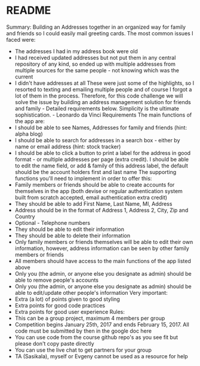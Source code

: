# README

Summary: Building an Addresses together in an organized way for family and friends so I could easily mail greeting cards. The most common issues I faced were:
- The addresses I had in my address book were old
- I had received updated addresses but not put them in any central repository of any kind, so ended up with multiple addresses from multiple sources for the same people - not knowing which was the current
- I didn't have addresses at all
These were just some of the highlights, so I resorted to texting and emailing multiple people and of course I forgot a lot of them in the process. Therefore, for this code challenge we will solve the issue by building an address management solution for friends and family - Detailed requirements below.
Simplicity is the ultimate sophistication. - Leonardo da Vinci
Requirements
The main functions of the app are:
- I should be able to see Names, Addresses for family and friends (hint: alpha blog)
- I should be able to search for addresses in a search box - either by name or email address (hint: stock tracker)
- I should be able to click a button to print a label for the address in good format - or multiple addresses per page (extra credit). I should be able to edit the name field, or add & family of this address label, the default should be the account holders first and last name
The supporting functions you'll need to implement in order to offer this:
- Family members or friends should be able to create accounts for themselves in the app (both devise or regular authentication system built from scratch accepted, email authentication extra credit)
- They should be able to add First Name, Last Name, MI, Address
- Address should be in the format of Address 1, Address 2, City, Zip and Country
- Optional - Telephone numbers
- They should be able to edit their information
- They should be able to delete their information
- Only family members or friends themselves will be able to edit their own information, however, address information can be seen by other family members or friends
- All members should have access to the main functions of the app listed above
- Only you (the admin, or anyone else you designate as admin) should be able to remove people's accounts
- Only you (the admin, or anyone else you designate as admin) should be able to edit/update other people's information
Very important:
- Extra (a lot) of points given to good styling
- Extra points for good code practices
- Extra points for good user experience
Rules:
- This can be a group project, maximum 4 members per group
- Competition begins January 25th, 2017 and ends February 15, 2017. All code must be submitted by then in the google doc here
- You can use code from the course github repo's as you see fit but please don't copy paste directly
- You can use the live chat to get partners for your group
- TA (Sasikala), myself or Evgeny cannot be used as a resource for help
